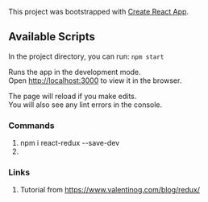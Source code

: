 This project was bootstrapped with [Create React App](https://github.com/facebook/create-react-app).

## Available Scripts

In the project directory, you can run:
`npm start`

Runs the app in the development mode.<br>
Open [http://localhost:3000](http://localhost:3000) to view it in the browser.

The page will reload if you make edits.<br>
You will also see any lint errors in the console.

### Commands

1. npm i react-redux --save-dev
2. 


### Links
1. Tutorial from https://www.valentinog.com/blog/redux/
